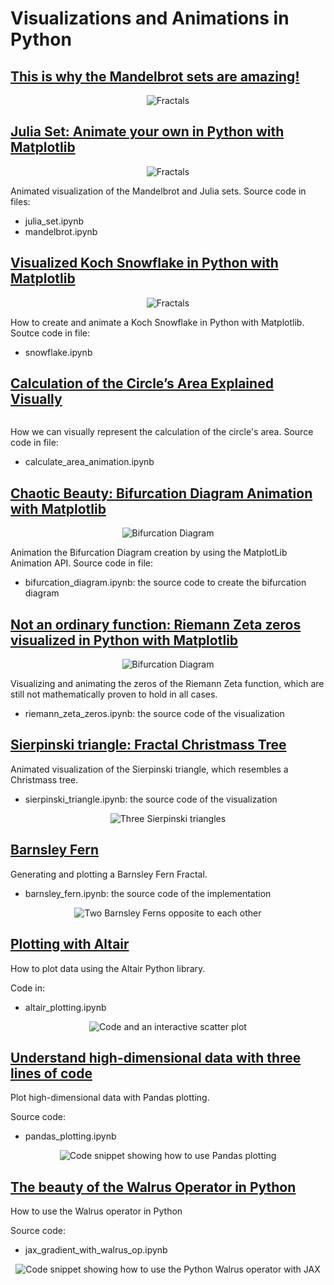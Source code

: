 # Visualizations and Animations in Python


## [This is why the Mandelbrot sets are amazing!](https://isquared.digital/visualizations/2020-06-11-mandelbrot/)

<center>
<img src="../assets/mandelbrot.png" alt="Fractals" />
</center>

## [Julia Set: Animate your own in Python with Matplotlib](https://isquared.digital/visualizations/2020-06-26-julia-set/)

<center>
<img src="../assets/animated_fractals_teaser.png" alt="Fractals" />
</center>

Animated visualization of the Mandelbrot and Julia sets. Source code in files:

- julia_set.ipynb
- mandelbrot.ipynb

## [Visualized Koch Snowflake in Python with Matplotlib](https://isquared.digital/visualizations/2020-06-15-koch-curve/)

<center>
<img src="../assets/koch_snowflake.png" alt="Fractals" />
</center>

How to create and animate a Koch Snowflake in Python with Matplotlib. Soutce code in file:

- snowflake.ipynb

## [Calculation of the Circle’s Area Explained Visually](https://isquared.digital/visualizations/2020-06-07-area-circle/)

<center>
<img src="../assets/calculate_circle_area.png" alt="" />
</center>

How we can visually represent the calculation of the circle's area. Source code in file:

- calculate_area_animation.ipynb


## [Chaotic Beauty: Bifurcation Diagram Animation with Matplotlib](https://ilievskiv.github.io/visualizations/2020-11-18-bufurcation-diagram/)

<center>
<img src="../assets/bifurcation.png" alt="Bifurcation Diagram" />
</center>

Animation the Bifurcation Diagram creation by using the MatplotLib Animation API. Source code in file:

- bifurcation_diagram.ipynb: the source code to create the bifurcation diagram

## [Not an ordinary function: Riemann Zeta zeros visualized in Python with Matplotlib](https://isquared.digital/visualizations/2021-02-25-riemann-zeta-zeros)

<center>
<img src="../assets/riemann_zeta_zeros.png" alt="Bifurcation Diagram" />
</center>

Visualizing and animating the zeros of the Riemann Zeta function, which are still not mathematically
proven to hold in all cases.

- riemann_zeta_zeros.ipynb: the source code of the visualization


## [Sierpinski triangle: Fractal Christmass Tree](https://isquared.digital/visualizations/2021-12-24-sierpinski-triangle/)

Animated visualization of the Sierpinski triangle, which resembles a Christmass tree.

- sierpinski_triangle.ipynb: the source code of the visualization

<center>
<img src="../assets/sierpinski_triangle_top_image.png" alt="Three Sierpinski triangles" />
</center>

## [Barnsley Fern](https://isquared.digital/visualizations/2023-01-13-barnsley-fern/)

Generating and plotting a Barnsley Fern Fractal.

- barnsley_fern.ipynb: the source code of the implementation

<center>
<img src="../assets/barnsley_fern_teaser.webp" alt="Two Barnsley Ferns opposite to each other" />
</center>

## [Plotting with Altair](https://isquared.digital/visualizations/2023-01-27-altair-plotting/)

How to plot data using the Altair Python library.

Code in:
- altair_plotting.ipynb

<center>
<img src="../assets/altair_iris_top_image.png" alt="Code and an interactive scatter plot" />
</center>


## [Understand high-dimensional data with three lines of code](https://isquared.digital/tips/2023-01-26-pandas-plotting/)


Plot high-dimensional data with Pandas plotting.

Source code:
- pandas_plotting.ipynb

<center>
<img src="../assets/pandas_plotting.png" alt="Code snippet showing how to use Pandas plotting" />
</center>

## [The beauty of the Walrus Operator in Python](https://isquared.digital/tips/2023-02-12-walrus-operator/)

How to use the Walrus operator in Python

Source code:
- jax_gradient_with_walrus_op.ipynb

<center>
<img src="../assets/walrus_operator_header.png" alt="Code snippet showing how to use the Python Walrus operator with JAX" />
</center>